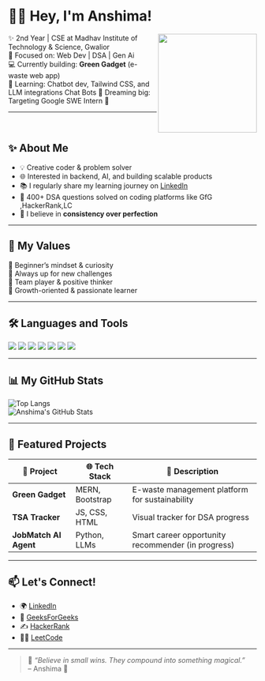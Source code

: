 # 👩‍💻 Hey, I'm Anshima!

<img src="https://media.giphy.com/media/v1.Y2lkPTc5MGI3NjExYzZyYjk3MzY0bWhnMGZlNTFiaHRpbGdiNTF4ZHQ4bzFlZGh6c3hlZiZlcD12MV9naWZzX3NlYXJjaCZjdD1n/M9gbBd9nbDrOTu1Mqx/giphy.gif" width="200px" align="right" />

✨ 2nd Year | CSE  at Madhav Institute of Technology & Science, Gwalior  
🎯 Focused on: Web Dev | DSA | Gen Ai  
💻 Currently building: **Green Gadget** (e-waste web app)  
🧠 Learning: Chatbot dev, Tailwind CSS, and LLM integrations Chat Bots 
🌟 Dreaming big: Targeting Google SWE Intern 🤞

---
<br>

## ✨ About Me

- 💡 Creative coder & problem solver  
- 🌐 Interested in backend, AI, and building scalable products  
- 📚 I regularly share my learning journey on [LinkedIn]([https://linkedin.com/in/your-profile-link](https://www.linkedin.com/in/a-s-k/))  
- 🧩 400+ DSA questions solved on coding platforms like GfG ,HackerRank,LC  
- 🧠 I believe in **consistency over perfection**

---

## 🌱 My Values

🦋 Beginner’s mindset & curiosity  
🦋 Always up for new challenges  
🦋 Team player & positive thinker  
🦋 Growth-oriented & passionate learner  

---

## 🛠️ Languages and Tools

<p align="left">
  <img src="https://img.shields.io/badge/C%2B%2B-00599C?style=flat&logo=c%2B%2B&logoColor=white"/>
  <img src="https://img.shields.io/badge/JavaScript-F7DF1E?style=flat&logo=javascript&logoColor=black"/>
  <img src="https://img.shields.io/badge/Node.js-339933?style=flat&logo=nodedotjs&logoColor=white"/>
  <img src="https://img.shields.io/badge/Express.js-000000?style=flat&logo=express&logoColor=white"/>
  <img src="https://img.shields.io/badge/MongoDB-47A248?style=flat&logo=mongodb&logoColor=white"/>
  <img src="https://img.shields.io/badge/Tailwind_CSS-38B2AC?style=flat&logo=tailwind-css&logoColor=white"/>
  <img src="https://img.shields.io/badge/React-20232A?style=flat&logo=react&logoColor=61DAFB"/>
</p>

---

## 📊 My GitHub Stats

![Top Langs](https://github-readme-stats.vercel.app/api/top-langs/?username=your-username&layout=compact&theme=radical)  
![Anshima's GitHub Stats](https://github-readme-stats.vercel.app/api?username=your-username&show_icons=true&theme=radical)

---

## 📌 Featured Projects

| 💼 Project | 🌐 Tech Stack | 🌱 Description |
|-----------|----------------|----------------|
| **Green Gadget** | MERN, Bootstrap | E-waste management platform for sustainability |
| **TSA Tracker** | JS, CSS, HTML | Visual tracker for DSA progress |
| **JobMatch AI Agent** | Python, LLMs | Smart career opportunity recommender (in progress) |

---

## 📫 Let's Connect!

- 🌍 [LinkedIn]([https://linkedin.com/in/your-profile-link](https://www.linkedin.com/in/a-s-k/))  
- 🧠 [GeeksForGeeks]([https://auth.geeksforgeeks.org/user/your-profile](https://www.geeksforgeeks.org/user/anshimass3co/))  
- ✍️ [HackerRank](https://www.hackerrank.com/profile/anshimasinghask)
- 👩‍💻 [LeetCode]([https://leetcode.com/your-username/](https://leetcode.com/u/23cs10an18/))

---

> 🌸 *“Believe in small wins. They compound into something magical.”*  
> – Anshima 💫

